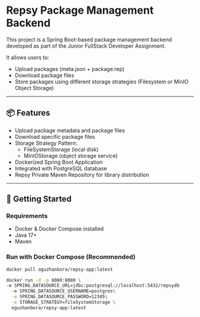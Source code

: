 # Repsy Package Management Backend

This project is a Spring Boot-based package management backend developed as part of the Junior FullStack Developer Assignment.

It allows users to:
- Upload packages (meta.json + package.rep)
- Download package files
- Store packages using different storage strategies (Filesystem or MinIO Object Storage)

---

## 📦 Features

- Upload package metadata and package files
- Download specific package files
- Storage Strategy Pattern:
  - FileSystemStorage (local disk)
  - MinIOStorage (object storage service)
- Dockerized Spring Boot Application
- Integrated with PostgreSQL database
- Repsy Private Maven Repository for library distribution

---

## 🚀 Getting Started

### Requirements
- Docker & Docker Compose installed
- Java 17+
- Maven

### Run with Docker Compose (Recommended)

```bash
docker pull oguzhanbora/repsy-app:latest

docker run -d -p 8080:8080 \
-e SPRING_DATASOURCE_URL=jdbc:postgresql://localhost:5432/repsydb
  -e SPRING_DATASOURCE_USERNAME=postgres\
  -e SPRING_DATASOURCE_PASSWORD=12345\
  -e STORAGE_STRATEGY=fileSystemStorage \
  oguzhanbora/repsy-app:latest
